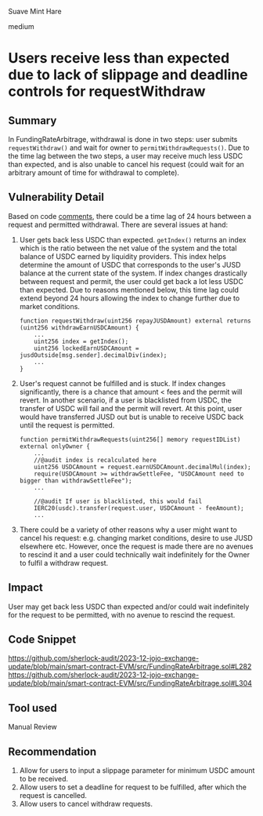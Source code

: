 Suave Mint Hare

medium

# Users receive less than expected due to lack of slippage and deadline controls for requestWithdraw

## Summary
In FundingRateArbitrage, withdrawal is done in two steps: user submits `requestWithdraw()` and wait for owner to `permitWithdrawRequests()`. Due to the time lag between the two steps, a user may receive much less USDC than expected, and is also unable to cancel his request (could wait for an arbitrary amount of time for withdrawal to complete). 

## Vulnerability Detail
Based on code [comments](https://github.com/sherlock-audit/2023-12-jojo-exchange-update/blob/main/smart-contract-EVM/src/FundingRateArbitrage.sol#L277), there could be a time lag of 24 hours between a request and permitted withdrawal. There are several issues at hand:

1) User gets back less USDC than expected. `getIndex()`  returns an index which is the ratio between the net value of the system and the total balance of USDC earned by liquidity providers. This index helps determine the amount of USDC that corresponds to the user's JUSD balance at the current state of the system. If index changes drastically between request and permit, the user could get back a lot less USDC than expected. Due to reasons mentioned below, this time lag could extend beyond 24 hours allowing the index to change further due to market conditions. 
	```solidity
	function requestWithdraw(uint256 repayJUSDAmount) external returns (uint256 withdrawEarnUSDCAmount) {
		...
		uint256 index = getIndex();
        uint256 lockedEarnUSDCAmount = jusdOutside[msg.sender].decimalDiv(index);
        ...
	}
	```


2) User's request cannot be fulfilled and is stuck. If index changes significantly, there is a chance that amount < fees and the permit will revert. In another scenario, if a user is blacklisted from USDC, the transfer of USDC will fail and the permit will revert. At this point, user would have transferred JUSD out but is unable to receive USDC back until the request is permitted.

	```solidity
	function permitWithdrawRequests(uint256[] memory requestIDList) external onlyOwner {
		...
		//@audit index is recalculated here
		uint256 USDCAmount = request.earnUSDCAmount.decimalMul(index);
		require(USDCAmount >= withdrawSettleFee, "USDCAmount need to bigger than withdrawSettleFee");
		...
	
		//@audit If user is blacklisted, this would fail
		IERC20(usdc).transfer(request.user, USDCAmount - feeAmount);
		...
	```

3. There could be a variety of other reasons why a user might want to cancel his request: e.g. changing market conditions, desire to use JUSD elsewhere etc. However, once the request is made there are no avenues to rescind it and a user could technically wait indefinitely for the Owner to fulfil a withdraw request. 

## Impact
User may get back less USDC than expected and/or could wait indefinitely for the request to be permitted, with no avenue to rescind the request. 

## Code Snippet
https://github.com/sherlock-audit/2023-12-jojo-exchange-update/blob/main/smart-contract-EVM/src/FundingRateArbitrage.sol#L282
https://github.com/sherlock-audit/2023-12-jojo-exchange-update/blob/main/smart-contract-EVM/src/FundingRateArbitrage.sol#L304
## Tool used
Manual Review

## Recommendation
1. Allow for users to input a slippage parameter for minimum USDC amount to be received. 
2. Allow users to set a deadline for request to be fulfilled, after which the request is cancelled.
3. Allow users to cancel withdraw requests.